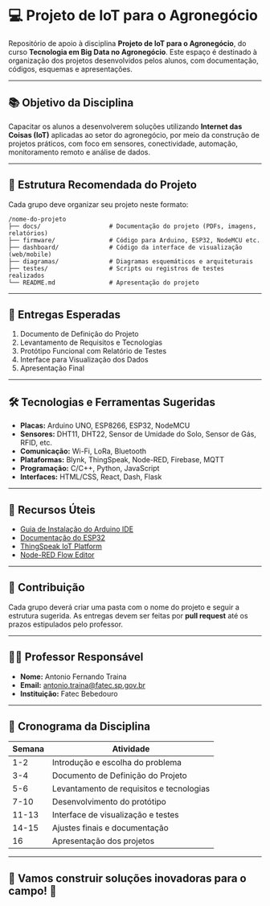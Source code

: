 # 💻 Projeto de IoT para o Agronegócio

Repositório de apoio à disciplina **Projeto de IoT para o Agronegócio**, do curso **Tecnologia em Big Data no Agronegócio**. Este espaço é destinado à organização dos projetos desenvolvidos pelos alunos, com documentação, códigos, esquemas e apresentações.

---

## 📚 Objetivo da Disciplina

Capacitar os alunos a desenvolverem soluções utilizando **Internet das Coisas (IoT)** aplicadas ao setor do agronegócio, por meio da construção de projetos práticos, com foco em sensores, conectividade, automação, monitoramento remoto e análise de dados.

---

## 📁 Estrutura Recomendada do Projeto

Cada grupo deve organizar seu projeto neste formato:

```
/nome-do-projeto
├── docs/                   # Documentação do projeto (PDFs, imagens, relatórios)
├── firmware/               # Código para Arduino, ESP32, NodeMCU etc.
├── dashboard/              # Código da interface de visualização (web/mobile)
├── diagramas/              # Diagramas esquemáticos e arquiteturais
├── testes/                 # Scripts ou registros de testes realizados
└── README.md               # Apresentação do projeto
```

---

## 📌 Entregas Esperadas

1. Documento de Definição do Projeto  
2. Levantamento de Requisitos e Tecnologias  
3. Protótipo Funcional com Relatório de Testes  
4. Interface para Visualização dos Dados  
5. Apresentação Final  

---

## 🛠 Tecnologias e Ferramentas Sugeridas

- **Placas:** Arduino UNO, ESP8266, ESP32, NodeMCU  
- **Sensores:** DHT11, DHT22, Sensor de Umidade do Solo, Sensor de Gás, RFID, etc.  
- **Comunicação:** Wi-Fi, LoRa, Bluetooth  
- **Plataformas:** Blynk, ThingSpeak, Node-RED, Firebase, MQTT  
- **Programação:** C/C++, Python, JavaScript  
- **Interfaces:** HTML/CSS, React, Dash, Flask  

---

## 📎 Recursos Úteis

- [Guia de Instalação do Arduino IDE](https://www.arduino.cc/en/software)
- [Documentação do ESP32](https://docs.espressif.com/projects/esp-idf/en/latest/esp32/)
- [ThingSpeak IoT Platform](https://thingspeak.com/)
- [Node-RED Flow Editor](https://nodered.org/)

---

## 🤝 Contribuição

Cada grupo deverá criar uma pasta com o nome do projeto e seguir a estrutura sugerida. As entregas devem ser feitas por **pull request** até os prazos estipulados pelo professor.

---

## 👨‍🏫 Professor Responsável

- **Nome:** Antonio Fernando Traina  
- **Email:** antonio.traina@fatec.sp.gov.br  
- **Instituição:** Fatec Bebedouro

---

## 📅 Cronograma da Disciplina

| Semana | Atividade |
|--------|-----------|
| 1-2    | Introdução e escolha do problema |
| 3-4    | Documento de Definição do Projeto |
| 5-6    | Levantamento de requisitos e tecnologias |
| 7-10   | Desenvolvimento do protótipo |
| 11-13  | Interface de visualização e testes |
| 14-15  | Ajustes finais e documentação |
| 16     | Apresentação dos projetos |

---

## 🚀 Vamos construir soluções inovadoras para o campo! 🌾
